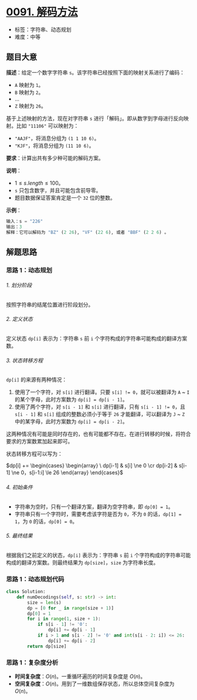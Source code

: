 # [0091. 解码方法](https://leetcode.cn/problems/decode-ways/)

- 标签：字符串、动态规划
- 难度：中等

## 题目大意

**描述**：给定一个数字字符串 `s`。该字符串已经按照下面的映射关系进行了编码：

- `A` 映射为 `1`。
- `B` 映射为 `2`。
- ...
- `Z` 映射为 `26`。

基于上述映射的方法，现在对字符串 `s` 进行「解码」。即从数字到字母进行反向映射。比如 `"11106"` 可以映射为：

- `"AAJF"`，将消息分组为 `(1 1 10 6)`。
- `"KJF"`，将消息分组为 `(11 10 6)`。

**要求**：计算出共有多少种可能的解码方案。

**说明**：

- $1 \le s.length \le 100$。
- `s` 只包含数字，并且可能包含前导零。
- 题目数据保证答案肯定是一个 `32` 位的整数。

**示例**：

```Python
输入：s = "226"
输出：3
解释：它可以解码为 "BZ" (2 26), "VF" (22 6), 或者 "BBF" (2 2 6) 。
```

## 解题思路

### 思路 1：动态规划

###### 1. 划分阶段

按照字符串的结尾位置进行阶段划分。

###### 2. 定义状态

定义状态 `dp[i]` 表示为：字符串 `s` 前 `i` 个字符构成的字符串可能构成的翻译方案数。

###### 3. 状态转移方程

`dp[i]` 的来源有两种情况：

1. 使用了一个字符，对 `s[i]` 进行翻译。只要 `s[i] != 0`，就可以被翻译为 `A` ~ `I` 的某个字母，此时方案数为 `dp[i] = dp[i - 1]`。
2. 使用了两个字符，对 `s[i - 1]` 和 `s[i]` 进行翻译，只有 `s[i - 1] != 0`，且 `s[i - 1]` 和 `s[i]` 组成的整数必须小于等于 `26` 才能翻译，可以翻译为 `J` ~ `Z` 中的某字母，此时方案数为 `dp[i] = dp[i - 2]`。

这两种情况有可能是同时存在的，也有可能都不存在。在进行转移的时候，将符合要求的方案数累加起来即可。

状态转移方程可以写为：

$dp[i] += \begin{cases}  \begin{array} \ dp[i-1] & s[i] \ne 0 \cr dp[i-2] & s[i-1] \ne 0，s[i-1:i] \le 26 \end{array} \end{cases}$

###### 4. 初始条件

- 字符串为空时，只有一个翻译方案，翻译为空字符串，即 `dp[0] = 1`。
- 字符串只有一个字符时，需要考虑该字符是否为 `0`，不为 `0` 的话，`dp[1] = 1`，为 `0` 的话，`dp[0] = 0`。

###### 5. 最终结果

根据我们之前定义的状态，`dp[i]` 表示为：字符串 `s` 前 `i` 个字符构成的字符串可能构成的翻译方案数。则最终结果为 `dp[size]`，`size` 为字符串长度。


### 思路 1：动态规划代码

```Python
class Solution:
    def numDecodings(self, s: str) -> int:
        size = len(s)
        dp = [0 for _ in range(size + 1)]
        dp[0] = 1
        for i in range(1, size + 1):
            if s[i - 1] != '0':
                dp[i] += dp[i - 1]
            if i > 1 and s[i - 2] != '0' and int(s[i - 2: i]) <= 26:
                dp[i] += dp[i - 2]
        return dp[size]
```

### 思路 1：复杂度分析

- **时间复杂度**：$O(n)$。一重循环遍历的时间复杂度是 $O(n)$。
- **空间复杂度**：$O(n)$。用到了一维数组保存状态，所以总体空间复杂度为 $O(n)$。
